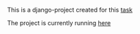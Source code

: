 This is a django-project created for this [task](https://github.com/elyor04/django-warehouse/blob/main/docs/Backend_st_Python.pdf)

The project is currently running [here](https://elyor04.pythonanywhere.com/)
